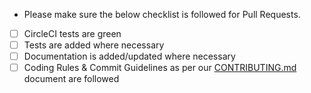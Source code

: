 -   Please make sure the below checklist is followed for Pull Requests.

-   [ ] CircleCI tests are green
-   [ ] Tests are added where necessary
-   [ ] Documentation is added/updated where necessary
-   [ ] Coding Rules & Commit Guidelines as per our [CONTRIBUTING.md](https://dev.singularitynet.io/docs/contribute/contribution-guidelines/) document are followed

<!--
Please also reference the issue number in a commit message to [automatically close the related Github issue](https://help.github.com/articles/closing-issues-via-commit-messages/)

Note: It is also possible to add `[skip ci]` to your commit message to skip CircleCI tests
-->
